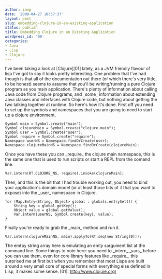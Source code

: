 ```yaml
---
author: ianp
date: '2009-04-27 10:57:37'
layout: post
slug: embedding-clojure-in-an-existing-application
status: publish
title: Embedding Clojure in an Existing Application
wordpress_id: '99'
categories:
- Java
- Lisp
- Clojure
---
```


I've been taking a look at [Clojure][01] lately, as a JVM friendly
flavour of lisp I've got to say it looks pretty interesting. One problem
that I've had though is that all of the documentation out there (of
which there's very little, to be honest) seems to assume that you'll be
writing/running a pure Clojure program as you main application. There's
plenty of information about calling Java code from Clojure programs, and
\_some\_ information about extending Java classes and interfaces with
Clojure code, but nothing about getting the two talking together at
runtime. So here's how it's done. First off you need to set up the
symbols and namespaces that you are going to need to start up a clojure
environment.

~~~~ {lang="Java" line="1"}
Symbol main = Symbol.create("main");
Symbol clojureMain = Symbol.create("clojure.main");
Symbol user = Symbol.create("user");
Symbol require = Symbol.create("require");
Namespace userNS = Namespace.findOrCreate(user);
Namespace clojureMainNS = Namespace.findOrCreate(clojureMain);
~~~~

Once you have these you can \_require\_ the clojure main namespace, this
is the same one that is used to run scripts or start a REPL from the
comand line.

~~~~ {lang="Java" line="1"}
Var.intern(RT.CLOJURE_NS, require).invoke(clojureMain);
~~~~

Then, and this is the bit that I had trouble working out, you need to
bind your application's domain model (or at least those bits of it that
you want to expose) into the \_user\_ namespace in Clojure.

~~~~ {lang="Java" line="1"}
for (Map.Entry<String, Object> global : globals.entrySet()) {
    String key = global.getKey();
    Object value = global.getValue();
    Var.intern(userNS, Symbol.create(key), value);
}
~~~~

Finally you're ready to grab the \_main\_ method and run it.

~~~~ {.brush:java}
Var.intern(clojureMainNS, main).applyTo(RT.seq(new String[0]));
~~~~

The emtpy string array here is emulating an emty sargument list at the
command line. Some things to note here: you need to \_intern\_ \_vars\_
before you can use them, even for core library features like
\_require\_, this surprised me at first but when you remember that most
Lisps are built around a very small core of special forms with
everything else defined in Lisp, it makes some sense. [01]:
http://www.clojure.org/
